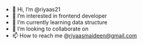 - 👋 Hi, I’m @riyaas21
- 👀 I’m interested in frontend developer
- 🌱 I’m currently learning data structure
- 💞️ I’m looking to collaborate on 
- 📫 How to reach me @riyaasmaideen@gmail.com

<!---
riyaas21/riyaas21 is a ✨ special ✨ repository because its `README.md` (this file) appears on your GitHub profile.
You can click the Preview link to take a look at your changes.
--->
